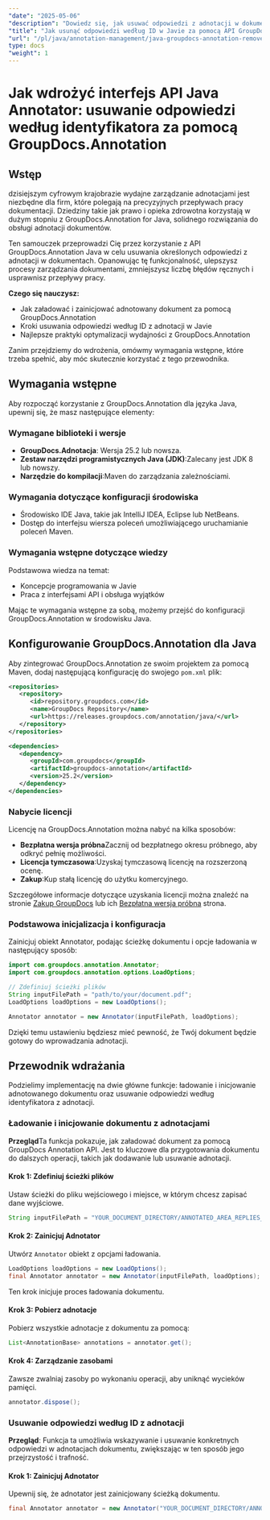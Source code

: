 ```yaml
---
"date": "2025-05-06"
"description": "Dowiedz się, jak usuwać odpowiedzi z adnotacji w dokumentach za pomocą GroupDocs.Annotation for Java API. Ulepsz zarządzanie dokumentami dzięki temu przewodnikowi krok po kroku."
"title": "Jak usunąć odpowiedzi według ID w Javie za pomocą API GroupDocs.Annotation"
"url": "/pl/java/annotation-management/java-groupdocs-annotation-remove-replies-by-id/"
type: docs
"weight": 1
---
```


# Jak wdrożyć interfejs API Java Annotator: usuwanie odpowiedzi według identyfikatora za pomocą GroupDocs.Annotation

## Wstęp

dzisiejszym cyfrowym krajobrazie wydajne zarządzanie adnotacjami jest niezbędne dla firm, które polegają na precyzyjnych przepływach pracy dokumentacji. Dziedziny takie jak prawo i opieka zdrowotna korzystają w dużym stopniu z GroupDocs.Annotation for Java, solidnego rozwiązania do obsługi adnotacji dokumentów.

Ten samouczek przeprowadzi Cię przez korzystanie z API GroupDocs.Annotation Java w celu usuwania określonych odpowiedzi z adnotacji w dokumentach. Opanowując tę funkcjonalność, ulepszysz procesy zarządzania dokumentami, zmniejszysz liczbę błędów ręcznych i usprawnisz przepływy pracy.

**Czego się nauczysz:**
- Jak załadować i zainicjować adnotowany dokument za pomocą GroupDocs.Annotation
- Kroki usuwania odpowiedzi według ID z adnotacji w Javie
- Najlepsze praktyki optymalizacji wydajności z GroupDocs.Annotation

Zanim przejdziemy do wdrożenia, omówmy wymagania wstępne, które trzeba spełnić, aby móc skutecznie korzystać z tego przewodnika.

## Wymagania wstępne

Aby rozpocząć korzystanie z GroupDocs.Annotation dla języka Java, upewnij się, że masz następujące elementy:

### Wymagane biblioteki i wersje
- **GroupDocs.Adnotacja**: Wersja 25.2 lub nowsza.
- **Zestaw narzędzi programistycznych Java (JDK)**:Zalecany jest JDK 8 lub nowszy.
- **Narzędzie do kompilacji**:Maven do zarządzania zależnościami.

### Wymagania dotyczące konfiguracji środowiska
- Środowisko IDE Java, takie jak IntelliJ IDEA, Eclipse lub NetBeans.
- Dostęp do interfejsu wiersza poleceń umożliwiającego uruchamianie poleceń Maven.

### Wymagania wstępne dotyczące wiedzy
Podstawowa wiedza na temat:
- Koncepcje programowania w Javie
- Praca z interfejsami API i obsługa wyjątków

Mając te wymagania wstępne za sobą, możemy przejść do konfiguracji GroupDocs.Annotation w środowisku Java.

## Konfigurowanie GroupDocs.Annotation dla Java

Aby zintegrować GroupDocs.Annotation ze swoim projektem za pomocą Maven, dodaj następującą konfigurację do swojego `pom.xml` plik:

```xml
<repositories>
   <repository>
      <id>repository.groupdocs.com</id>
      <name>GroupDocs Repository</name>
      <url>https://releases.groupdocs.com/annotation/java/</url>
   </repository>
</repositories>

<dependencies>
   <dependency>
      <groupId>com.groupdocs</groupId>
      <artifactId>groupdocs-annotation</artifactId>
      <version>25.2</version>
   </dependency>
</dependencies>
```

### Nabycie licencji
Licencję na GroupDocs.Annotation można nabyć na kilka sposobów:
- **Bezpłatna wersja próbna**Zacznij od bezpłatnego okresu próbnego, aby odkryć pełnię możliwości.
- **Licencja tymczasowa**:Uzyskaj tymczasową licencję na rozszerzoną ocenę.
- **Zakup**:Kup stałą licencję do użytku komercyjnego.

Szczegółowe informacje dotyczące uzyskania licencji można znaleźć na stronie [Zakup GroupDocs](https://purchase.groupdocs.com/buy) lub ich [Bezpłatna wersja próbna](https://releases.groupdocs.com/annotation/java/) strona.

### Podstawowa inicjalizacja i konfiguracja
Zainicjuj obiekt Annotator, podając ścieżkę dokumentu i opcje ładowania w następujący sposób:

```java
import com.groupdocs.annotation.Annotator;
import com.groupdocs.annotation.options.LoadOptions;

// Zdefiniuj ścieżki plików
String inputFilePath = "path/to/your/document.pdf";
LoadOptions loadOptions = new LoadOptions();

Annotator annotator = new Annotator(inputFilePath, loadOptions);
```

Dzięki temu ustawieniu będziesz mieć pewność, że Twój dokument będzie gotowy do wprowadzania adnotacji.

## Przewodnik wdrażania

Podzielimy implementację na dwie główne funkcje: ładowanie i inicjowanie adnotowanego dokumentu oraz usuwanie odpowiedzi według identyfikatora z adnotacji.

### Ładowanie i inicjowanie dokumentu z adnotacjami

**Przegląd**Ta funkcja pokazuje, jak załadować dokument za pomocą GroupDocs Annotation API. Jest to kluczowe dla przygotowania dokumentu do dalszych operacji, takich jak dodawanie lub usuwanie adnotacji.

#### Krok 1: Zdefiniuj ścieżki plików
Ustaw ścieżki do pliku wejściowego i miejsce, w którym chcesz zapisać dane wyjściowe.
```java
String inputFilePath = "YOUR_DOCUMENT_DIRECTORY/ANNOTATED_AREA_REPLIES_5";
```

#### Krok 2: Zainicjuj Adnotator
Utwórz `Annotator` obiekt z opcjami ładowania.
```java
LoadOptions loadOptions = new LoadOptions();
final Annotator annotator = new Annotator(inputFilePath, loadOptions);
```
Ten krok inicjuje proces ładowania dokumentu.

#### Krok 3: Pobierz adnotacje
Pobierz wszystkie adnotacje z dokumentu za pomocą:
```java
List<AnnotationBase> annotations = annotator.get();
```

#### Krok 4: Zarządzanie zasobami
Zawsze zwalniaj zasoby po wykonaniu operacji, aby uniknąć wycieków pamięci.
```java
annotator.dispose();
```

### Usuwanie odpowiedzi według ID z adnotacji

**Przegląd**: Funkcja ta umożliwia wskazywanie i usuwanie konkretnych odpowiedzi w adnotacjach dokumentu, zwiększając w ten sposób jego przejrzystość i trafność.

#### Krok 1: Zainicjuj Adnotator
Upewnij się, że adnotator jest zainicjowany ścieżką dokumentu.
```java
final Annotator annotator = new Annotator("YOUR_DOCUMENT_DIRECTORY/ANNOTATED_AREA_REPLIES_5